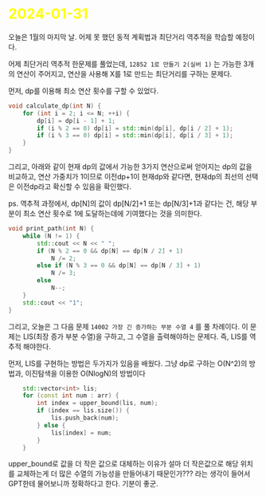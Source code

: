 # <span style="color:yellow">2024-01-31</span>

오늘은 1월의 마지막 날. 어제 못 했던 동적 계획법과 최단거리 역추적을 학습할 예정이다.

어제 최단거리 역추적 한문제를 풀었는데, ``12852 1로 만들기 2(실버 1)`` 는 가능한 3개의 연산이 주어지고, 연산을 사용해 X를 1로 만드는 최단거리를 구하는 문제다.

먼저, dp를 이용해 최소 연산 횟수를 구할 수 있었다.
```cpp
void calculate_dp(int N) {
    for (int i = 2; i <= N; ++i) {
        dp[i] = dp[i - 1] + 1;
        if (i % 2 == 0) dp[i] = std::min(dp[i], dp[i / 2] + 1);
        if (i % 3 == 0) dp[i] = std::min(dp[i], dp[i / 3] + 1);
    }
}
```

그리고, 아래와 같이 현재 dp의 값에서 가능한 3가지 연산으로써 얻어지는 dp의 값을 비교하고, 연산 가중치가 1이므로 이전dp+1이 현재dp와 같다면, 현재dp의 최선의 선택은 이전dp라고 확신할 수 있음을 확인했다.

ps. 역추적 과정에서, dp\[N\]의 값이 dp\[N/2\]+1 또는 dp\[N/3\]+1과 같다는 건, 해당 부분이 최소 연산 횟수로 1에 도달하는데에 기여했다는 것을 의미한다.

```cpp
void print_path(int N) {
    while (N != 1) {
        std::cout << N << " ";
        if (N % 2 == 0 && dp[N] == dp[N / 2] + 1)
            N /= 2;
        else if (N % 3 == 0 && dp[N] == dp[N / 3] + 1)
            N /= 3;
        else
            N--;
    }
    std::cout << "1";
}
```


그리고, 오늘은 그 다음 문제 ``14002 가장 긴 증가하는 부분 수열 4`` 를 풀 차례이다.
이 문제는 LIS(최장 증가 부분 수열)을 구하고, 그 수열을 출력해야하는 문제다.
즉, LIS를 역추적 해야한다.

먼저, LIS를 구현하는 방법은 두가지가 있음을 배웠다. 그냥 dp로 구하는 O(N^2)의 방법과, 이진탐색을 이용한 O(NlogN)의 방법이다

```cpp
    std::vector<int> lis;
    for (const int num : arr) {
        int index = upper_bound(lis, num);
        if (index == lis.size()) {
            lis.push_back(num);
        } else {
            lis[index] = num;
        }
    }
```

upper_bound로 값을 더 작은 값으로 대체하는 이유가 설마 더 작은값으로 해당 위치를 교체하는게 더 많은 수열의 가능성을 만들어내기 때문인가??? 라는 생각이 들어서 GPT한테 물어보니까 정확하다고 한다. 기분이 좋군.

